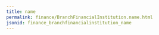 ```yaml
---
title: name
permalink: finance/BranchFinancialInstitution.name.html
jsonid: finance_branchfinancialinstitution_name
---
```

